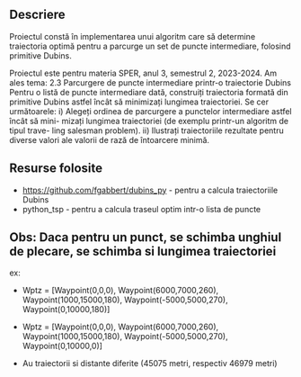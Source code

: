 ## Descriere
Proiectul constă în implementarea unui algoritm care să determine traiectoria optimă pentru a parcurge un set de puncte intermediare, folosind primitive Dubins.

Proiectul este pentru materia SPER, anul 3, semestrul 2, 2023-2024.
Am ales tema:
    2.3 Parcurgere de puncte intermediare printr-o traiectorie Dubins
    Pentru o listă de puncte intermediare dată, construiți traiectoria formată din
primitive Dubins astfel încât să minimizați lungimea traiectoriei.
    Se cer următoarele:
    i) Alegeți ordinea de parcurgere a punctelor intermediare astfel încât să mini-
mizați lungimea traiectoriei (de exemplu printr-un algoritm de tipul trave-
ling salesman problem).
    ii) Ilustrați traiectoriile rezultate pentru diverse valori ale valorii de rază de
întoarcere minimă.

## Resurse folosite
 - https://github.com/fgabbert/dubins_py - pentru a calcula traiectoriile Dubins
 - python_tsp - pentru a calcula traseul optim intr-o lista de puncte


## Obs: Daca pentru un punct, se schimba unghiul de plecare, se schimba si lungimea traiectoriei
ex:
 - Wptz = [Waypoint(0,0,0), 
    Waypoint(6000,7000,260), 
    Waypoint(1000,15000,180), 
    Waypoint(-5000,5000,270), 
    Waypoint(0,10000,180)]

 - Wptz = [Waypoint(0,0,0), 
        Waypoint(6000,7000,260), 
        Waypoint(1000,15000,180), 
        Waypoint(-5000,5000,270), 
        Waypoint(0,10000,0)]
    
 - Au traiectorii si distante diferite (45075 metri, respectiv 46979 metri)
